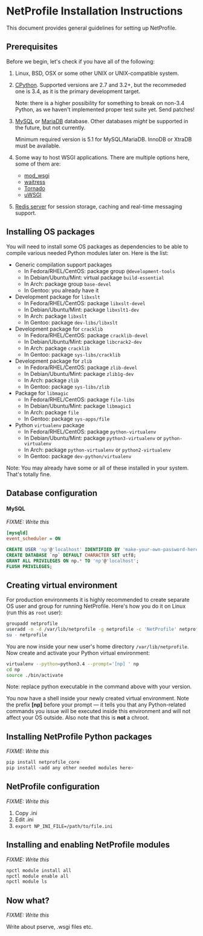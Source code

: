 NetProfile Installation Instructions
====================================

This document provides general guidelines for setting up NetProfile.

Prerequisites
-------------

Before we begin, let's check if you have all of the following:

1. Linux, BSD, OSX or some other UNIX or UNIX-compatible system.

2. [CPython][python]. Supported versions are 2.7 and 3.2+, but the recommeded
   one is 3.4, as it is the primary development target.

   Note: there is a higher possibility for something to break on non-3.4
   Python, as we haven't implemented proper test suite yet. Send patches!

3. [MySQL][mysql] or [MariaDB][maria] database. Other databases *might* be
   supported in the future, but not currently.

   Minimum required version is 5.1 for MySQL/MariaDB. InnoDB or XtraDB
   must be available.

4. Some way to host WSGI applications. There are multiple options here,
   some of them are:
   * [mod_wsgi](http://code.google.com/p/modwsgi/)
   * [waitress](https://github.com/Pylons/waitress)
   * [Tornado](http://www.tornadoweb.org/en/stable/)
   * [uWSGI](https://github.com/unbit/uwsgi)

5. [Redis server][redis] for session storage, caching and real-time messaging
   support.

Installing OS packages
----------------------

You will need to install some OS packages as dependencies to be able to
compile various needed Python modules later on. Here is the list:

* Generic compilation support packages
  - In Fedora/RHEL/CentOS: package group `@development-tools`
  - In Debian/Ubuntu/Mint: virtual package `build-essential`
  - In Arch: package group `base-devel`
  - In Gentoo: you already have it
* Development package for `libxslt`
  - In Fedora/RHEL/CentOS: package `libxslt-devel`
  - In Debian/Ubuntu/Mint: package `libxslt1-dev`
  - In Arch: package `libxslt`
  - In Gentoo: package `dev-libs/libxslt`
* Development package for `cracklib`
  - In Fedora/RHEL/CentOS: package `cracklib-devel`
  - In Debian/Ubuntu/Mint: package `libcrack2-dev`
  - In Arch: package `cracklib`
  - In Gentoo: package `sys-libs/cracklib`
* Development package for `zlib`
  - In Fedora/RHEL/CentOS: package `zlib-devel`
  - In Debian/Ubuntu/Mint: package `zlib1g-dev`
  - In Arch: package `zlib`
  - In Gentoo: package `sys-libs/zlib`
* Package for `libmagic`
  - In Fedora/RHEL/CentOS: package `file-libs`
  - In Debian/Ubuntu/Mint: package `libmagic1`
  - In Arch: package `file`
  - In Gentoo: package `sys-apps/file`
* Python `virtualenv` package
  - In Fedora/RHEL/CentOS: package `python-virtualenv`
  - In Debian/Ubuntu/Mint: package `python3-virtualenv` or `python-virtualenv`
  - In Arch: package `python-virtualenv` or `python2-virtualenv`
  - In Gentoo: package `dev-python/virtualenv`

Note: You may already have some or all of these installed in your system.
That's totally fine.

Database configuration
----------------------

#### MySQL

*FIXME: Write this*

```INI
[mysqld]
event_scheduler = ON
```

```SQL
CREATE USER 'np'@'localhost' IDENTIFIED BY 'make-your-own-password-here';
CREATE DATABASE `np` DEFAULT CHARACTER SET utf8;
GRANT ALL PRIVILEGES ON np.* TO 'np'@'localhost';
FLUSH PRIVILEGES;
```

Creating virtual environment
----------------------------

For production environments it is highly recommended to create separate OS
user and group for running NetProfile. Here's how you do it on Linux (run
this as `root` user):

```sh
groupadd netprofile
useradd -m -d /var/lib/netprofile -g netprofile -c 'NetProfile' netprofile
su - netprofile
```

You are now inside your new user's home directory `/var/lib/netprofile`. Now
create and activate your Python virtual environment:

```sh
virtualenv --python=python3.4 --prompt='[np] ' np
cd np
source ./bin/activate
```

Note: replace python executable in the command above with your version.

You now have a shell inside your newly created virtual environment. Note
the prefix **[np]** before your prompt — it tells you that any Python-related
commands you issue will be executed inside this environment and will not
affect your OS outside. Also note that this is **not** a chroot.

Installing NetProfile Python packages
-------------------------------------

*FIXME: Write this*

```sh
pip install netprofile_core
pip install <add any other needed modules here>
```

NetProfile configuration
------------------------

*FIXME: Write this*

1. Copy .ini
2. Edit .ini
3. `export NP_INI_FILE=/path/to/file.ini`

Installing and enabling NetProfile modules
------------------------------------------

*FIXME: Write this*

```sh
npctl module install all
npctl module enable all
npctl module ls
```

Now what?
---------

*FIXME: Write this*

Write about pserve, .wsgi files etc.

  [python]: https://www.python.org/
  [mysql]: https://www.mysql.com/
  [maria]: https://mariadb.com/
  [redis]: http://redis.io/

